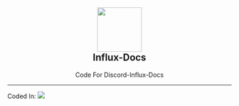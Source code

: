 <h2 align='center'> <img src="https://cdn.topiclist.xyz/images/png/DiscordInflux_logo.png" height='100px' width='100px' /> <br> Influx-Docs </h2> <p align="center"> Code For Discord-Influx-Docs </p> <hr> Coded In: <img src="https://skillicons.dev/icons?i=next,ts&theme=dark" />